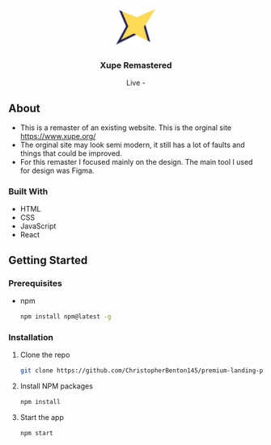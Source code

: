 <!-- PROJECT LOGO -->
<div align="center">
  <img src="/public/favicon.ico" alt="Logo" width="80" height="80">
  <h3 align="center">Xupe Remastered</h3>
  <p align="center">
    Live - <a href=""></a>
  </p>
</div>

<!-- ABOUT -->
## About
* This is a remaster of an existing website. This is the orginal site <a href="https://www.xupe.org/">https://www.xupe.org/</a>
* The orginal site may look semi modern, it still has a lot of faults and things that could be improved.
* For this remaster I focused mainly on the design. The main tool I used for design was Figma.

### Built With
* HTML
* CSS
* JavaScript
* React

<!-- GETTING STARTED -->
## Getting Started

### Prerequisites
* npm
  ```sh
  npm install npm@latest -g
  ```

### Installation
1. Clone the repo
   ```sh
   git clone https://github.com/ChristopherBenton145/premium-landing-page
   ```
2. Install NPM packages
   ```sh
   npm install
   ```
3. Start the app
   ```js
   npm start
   ```
